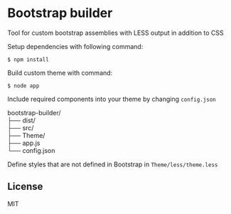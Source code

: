 Bootstrap builder
=================

Tool for custom bootstrap assemblies with LESS output in addition to CSS

Setup dependencies with following command:

```
$ npm install
```

Build custom theme with command:

```
$ node app 
```


Include required components into your theme by changing `config.json`


bootstrap-builder/  
├── dist/  
├── src/  
├── Theme/  
├── app.js  
└── config.json  


Define styles that are not defined in Bootstrap in `Theme/less/theme.less`

## License

MIT